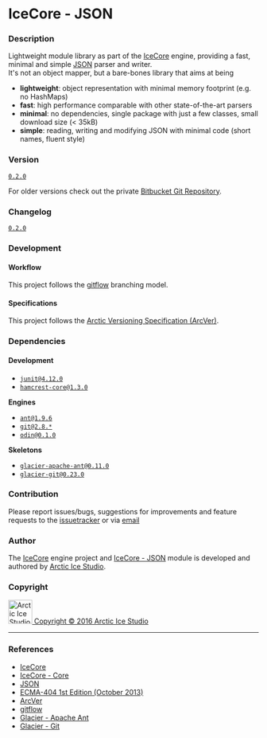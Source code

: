 IceCore - JSON
==============

### Description
Lightweight module library as part of the [IceCore](https://bitbucket.org/arcticicestudio/icecore) engine, providing a fast, minimal and simple [JSON](http://json.org) parser and writer.  
It's not an object mapper, but a bare-bones library that aims at being
  - **lightweight**: object representation with minimal memory footprint (e.g. no HashMaps)
  - **fast**: high performance comparable with other state-of-the-art parsers
  - **minimal**: no dependencies, single package with just a few classes, small download size (< 35kB)
  - **simple**: reading, writing and modifying JSON with minimal code (short names, fluent style)

### Version
[`0.2.0`](https://bitbucket.org/arcticicestudio/icecore-json/downloads)  

For older versions check out the private [Bitbucket Git Repository](https://bitbucket.org/arcticicestudio/icecore-json).

### Changelog
[`0.2.0`](CHANGELOG.md)

### Development
#### Workflow
This project follows the [gitflow](http://nvie.com/posts/a-successful-git-branching-model) branching model.

#### Specifications
This project follows the [Arctic Versioning Specification (ArcVer)](https://github.com/arcticicestudio/arcver).

### Dependencies
#### Development
  - [`junit@4.12.0`](http://junit.org)
  - [`hamcrest-core@1.3.0`](http://hamcrest.org)

**Engines**
  - [`ant@1.9.6`](http://ant.apache.org)
  - [`git@2.8.*`](https://git-scm.com)
  - [`odin@0.1.0`](~/yggdrasil/Odin)

**Skeletons**
  - [`glacier-apache-ant@0.11.0`](https://github.com/arcticicestudio/glacier-apache-ant)
  - [`glacier-git@0.23.0`](https://github.com/arcticicestudio/glacier-git)

### Contribution
Please report issues/bugs, suggestions for improvements and feature requests to the [issuetracker](https://bitbucket.org/arcticicestudio/icecore-json/issues) or via [email](mailto:bugs@arcticicestudio.com)

### Author
The [IceCore](https://bitbucket.org/arcticicestudio/icecore) engine project and [IceCore - JSON](https://bitbucket.org/arcticicestudio/icecore-json) module is developed and authored by [Arctic Ice Studio](http://arcticicestudio.com).

### Copyright
<a href="mailto:development@arcticicestudio.com"><img src="http://www.arcticicestudio.com/assets/content/image/ais-logo.png" width=48 height=48 alt="Arctic Ice Studio Logo"/> Copyright &copy; 2016 Arctic Ice Studio</a>

---

### References
  - [IceCore](https://bitbucket.org/arcticicestudio/icecore-json)
  - [IceCore - Core](https://bitbucket.org/arcticicestudio/icecore-core)
  - [JSON](http://json.org)
  - [ECMA-404 1st Edition (October 2013)](http://www.ecma-international.org/publications/files/ECMA-ST/ECMA-404.pdf)
  - [ArcVer](https://github.com/arcticicestudio/arcver)
  - [gitflow](http://nvie.com/posts/a-successful-git-branching-model)
  - [Glacier - Apache Ant](https://github.com/arcticicestudio/glacier-apache-ant)
  - [Glacier - Git](https://github.com/arcticicestudio/glacier-git)
